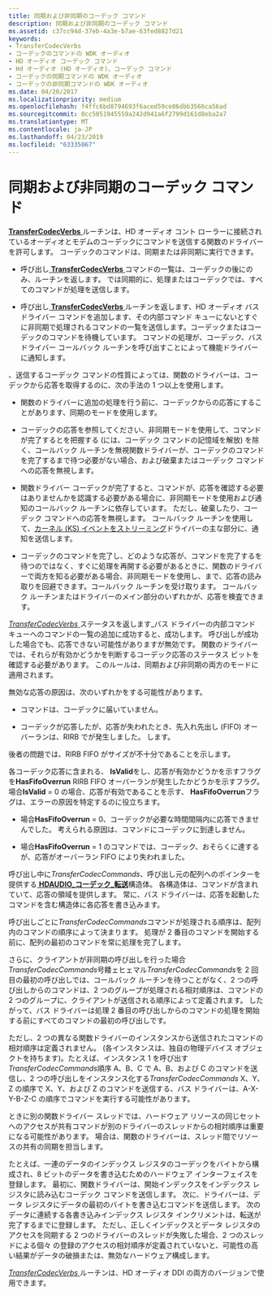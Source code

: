 ```yaml
---
title: 同期および非同期のコーデック コマンド
description: 同期および非同期のコーデック コマンド
ms.assetid: c37cc94d-37eb-4a3e-b7ae-63fed8827d21
keywords:
- TransferCodecVerbs
- コーデックのコマンドの WDK オーディオ
- HD オーディオ コーデック コマンド
- Hd オーディオ (HD オーディオ)、コーデック コマンド
- コーデックの同期コマンドの WDK オーディオ
- コーデックの非同期コマンドの WDK オーディオ
ms.date: 04/20/2017
ms.localizationpriority: medium
ms.openlocfilehash: f4ffc6bd8794693f6aced59ce86dbb3566ca56ad
ms.sourcegitcommit: 0cc5051945559a242d941a6f2799d161d8eba2a7
ms.translationtype: MT
ms.contentlocale: ja-JP
ms.lasthandoff: 04/23/2019
ms.locfileid: "63335067"
---
```

# <a name="synchronous-and-asynchronous-codec-commands"></a>同期および非同期のコーデック コマンド


[ **TransferCodecVerbs** ](https://msdn.microsoft.com/library/windows/hardware/ff538596)ルーチンは、HD オーディオ コント ローラーに接続されているオーディオとモデムのコーデックにコマンドを送信する関数のドライバーを許可します。 コーデックのコマンドは、同期または非同期に実行できます。

-   呼び出し[ **TransferCodecVerbs** ](https://msdn.microsoft.com/library/windows/hardware/ff538596)コマンドの一覧は、コーデックの後にのみ、ルーチンを返します。 では同期的に、処理またはコーデックでは、すべてのコマンドが処理を送信します。

-   呼び出し[ **TransferCodecVerbs** ](https://msdn.microsoft.com/library/windows/hardware/ff538596)ルーチンを返します、HD オーディオ バス ドライバー コマンドを追加します、その内部コマンド キューにないとすぐに非同期で処理されるコマンドの一覧を送信します。コーデックまたはコーデックのコマンドを待機しています。 コマンドの処理が、コーデック、バス ドライバー コールバック ルーチンを呼び出すことによって機能ドライバーに通知します。

、送信するコーデック コマンドの性質によっては、関数のドライバーは、コーデックから応答を取得するのに、次の手法の 1 つ以上を使用します。

-   関数のドライバーに追加の処理を行う前に、コーデックからの応答にすることがあります、同期のモードを使用します。

-   コーデックの応答を参照してください、非同期モードを使用して、コマンドが完了するとを把握する (には、コーデック コマンドの記憶域を解放) を除く、コールバック ルーチンを無視関数ドライバーが、コーデックのコマンドを完了するまで待つ必要がない場合、および破棄またはコーデック コマンドへの応答を無視します。

-   関数ドライバー コーデックが完了すると、コマンドが、応答を確認する必要はありませんかを認識する必要がある場合に、非同期モードを使用および通知のコールバック ルーチンに依存しています。 ただし、破棄したり、コーデック コマンドへの応答を無視します。 コールバック ルーチンを使用して、[カーネル (KS) イベントをストリーミング](https://msdn.microsoft.com/library/windows/hardware/ff567643)ドライバーの主な部分に、通知を送信します。

-   コーデックのコマンドを完了し、どのような応答が、コマンドを完了するを待つのではなく、すぐに処理を再開する必要があるときに、関数のドライバーで両方を知る必要がある場合、非同期モードを使用し、まで、応答の読み取りを回避できます。コールバック ルーチンを受け取ります。 コールバック ルーチンまたはドライバーのメイン部分のいずれかが、応答を検査できます。

[*TransferCodecVerbs* ](https://msdn.microsoft.com/library/windows/hardware/ff538596)ステータスを返します\_バス ドライバーの内部コマンド キューへのコマンドの一覧の追加に成功すると、成功します。 呼び出しが成功した場合でも、応答できない可能性がありますが無効です。 関数のドライバーでは、それらが有効かどうかを判断するコーデック応答のステータス ビットを確認する必要があります。 このルールは、同期および非同期の両方のモードに適用されます。

無効な応答の原因は、次のいずれかをする可能性があります。

-   コマンドは、コーデックに届いていません。

-   コーデックが応答したが、応答が失われたとき、先入れ先出し (FIFO) オーバーランは、RIRB でが発生しました。 します。

後者の問題では、RIRB FIFO がサイズが不十分であることを示します。

各コーデック応答に含まれる、 **IsValid**をし、応答が有効かどうかを示すフラグを**HasFifoOverrun** RIRB FIFO オーバーランが発生したかどうかを示すフラグ。 場合**IsValid** = 0 の場合、応答が有効であることを示す、 **HasFifoOverrun**フラグは、エラーの原因を特定するのに役立ちます。

-   場合**HasFifoOverrun** = 0、コーデックが必要な時間間隔内に応答できませんでした。 考えられる原因は、コマンドにコーデックに到達しません。

-   場合**HasFifoOverrun** = 1 のコマンドでは、コーデック、おそらくに達するが、応答がオーバーラン FIFO により失われました。

呼び出し中に*TransferCodecCommands*、呼び出し元の配列へのポインターを提供する[ **HDAUDIO\_コーデック\_転送**](https://msdn.microsoft.com/library/windows/hardware/ff536424)構造体。 各構造体は、コマンドが含まれていて、応答の領域を提供します。 常に、バス ドライバーは、応答を起動したコマンドを含む構造体に各応答を書き込みます。

呼び出しごとに*TransferCodecCommands*コマンドが処理される順序は、配列内のコマンドの順序によって決まります。 処理が 2 番目のコマンドを開始する前に、配列の最初のコマンドを常に処理を完了します。

さらに、クライアントが非同期の呼び出しを行った場合*TransferCodecCommands*号餧ェヒェマル*TransferCodecCommands*を 2 回目の最初の呼び出しでは、コールバック ルーチンを待つことがなく、2 つの呼び出しからのコマンドは、2 つのグループが処理される相対順序は、コマンドの 2 つのグループに、クライアントが送信される順序によって定義されます。 したがって、バス ドライバーは処理 2 番目の呼び出しからのコマンドの処理を開始する前にすべてのコマンドの最初の呼び出しです。

ただし、2 つの異なる関数ドライバーのインスタンスから送信されたコマンドの相対順序は定義されません。 (各インスタンスは、独自の物理デバイス オブジェクトを持ちます)。たとえば、インスタンス 1 を呼び出す*TransferCodecCommands*順序 A、B、C で A、B、および C のコマンドを送信し、2 つの呼び出しをインスタンス化する*TransferCodecCommands* X、Y、Z の順序で X、Y、および Z のコマンドを送信する、バス ドライバーは、A-X-Y-B-Z-C の順序でコマンドを実行する可能性があります。

ときに別の関数ドライバー スレッドでは、ハードウェア リソースの同じセットへのアクセスが共有コマンドが別のドライバーのスレッドからの相対順序は重要になる可能性があります。 場合は、関数のドライバーは、スレッド間でリソースの共有の同期を担当します。

たとえば、一連のデータのインデックス レジスタのコーデックをバイトから構成され、8 ビットのデータを書き込むためのハードウェア インターフェイスを登録します。 最初に、関数ドライバーは、開始インデックスをインデックス レジスタに読み込むコーデック コマンドを送信します。 次に、ドライバーは、データ レジスタにデータの最初のバイトを書き込むコマンドを送信します。 次のデータに連続する各書き込みインデックス レジスタ インクリメントは、転送が完了するまでに登録します。 ただし、正しくインデックスとデータ レジスタのアクセスを同期する 2 つのドライバーのスレッドが失敗した場合、2 つのスレッドによる個々 の登録のアクセスの相対順序が定義されていないと、可能性の高い結果がデータの破損または、無効なハードウェア構成します。

[ *TransferCodecVerbs* ](https://msdn.microsoft.com/library/windows/hardware/ff538596)ルーチンは、HD オーディオ DDI の両方のバージョンで使用できます。

 

 




